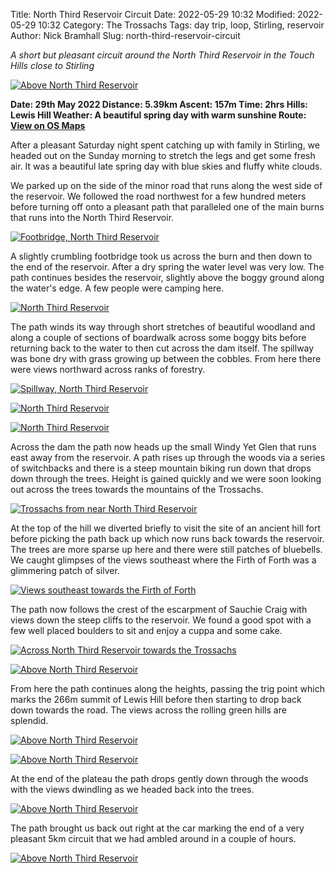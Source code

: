 Title: North Third Reservoir Circuit
Date: 2022-05-29 10:32
Modified: 2022-05-29 10:32
Category: The Trossachs
Tags: day trip, loop, Stirling, reservoir
Author: Nick Bramhall
Slug: north-third-reservoir-circuit

_A short but pleasant circuit around the North Third Reservoir in the Touch Hills close to Stirling_

<a href="https://www.flickr.com/photos/black_friction/52108713330/in/album-72177720299386090/" title="Above North Third Reservoir"><img src="https://live.staticflickr.com/65535/52108713330_f83fd3349c_b.jpg" alt="Above North Third Reservoir"></a>

<!-- more -->

**Date: 29th May 2022
Distance: 5.39km
Ascent: 157m
Time: 2hrs
Hills: Lewis Hill
Weather: A beautiful spring day with warm sunshine
Route: [View on OS Maps](https://www.invertedworld.co.uk/hillwalking/trip/527)**

After a pleasant Saturday night spent catching up with family in Stirling, we headed out on the Sunday morning to stretch the legs and get some fresh air. It was a beautiful late spring day with blue skies and fluffy white clouds.

We parked up on the side of the minor road that runs along the west side of the reservoir. We followed the road northwest for a few hundred meters before turning off onto a pleasant path that paralleled one of the main burns that runs into the North Third Reservoir.

<a href="https://www.flickr.com/photos/black_friction/52108700470/in/album-72177720299386090/" title="Footbridge, North Third Reservoir"><img src="https://live.staticflickr.com/65535/52108700470_84795e5872_b.jpg" alt="Footbridge, North Third Reservoir"></a>

A slightly crumbling footbridge took us across the burn and then down to the end of the reservoir. After a dry spring the water level was very low. The path continues besides the reservoir, slightly above the boggy ground along the water's edge. A few people were camping here.

<a href="https://www.flickr.com/photos/black_friction/52108436719/in/album-72177720299386090/" title="North Third Reservoir"><img src="https://live.staticflickr.com/65535/52108436719_6453778b8f_b.jpg" alt="North Third Reservoir"></a>

The path winds its way through short stretches of beautiful woodland and along a couple of sections of boardwalk across some boggy bits before returning back to the water to then cut across the dam itself. The spillway was bone dry with grass growing up between the cobbles. From here there were views northward across ranks of forestry.

<a href="https://www.flickr.com/photos/black_friction/52107168047/in/album-72177720299386090/" title="Spillway, North Third Reservoir"><img src="https://live.staticflickr.com/65535/52107168047_6a9d655d67_b.jpg" alt="Spillway, North Third Reservoir"></a>

<a href="https://www.flickr.com/photos/black_friction/52108227348/in/album-72177720299386090/" title="North Third Reservoir"><img src="https://live.staticflickr.com/65535/52108227348_b25f052a72_b.jpg" alt="North Third Reservoir"></a>

<a href="https://www.flickr.com/photos/black_friction/52108704375/in/album-72177720299386090/" title="North Third Reservoir"><img src="https://live.staticflickr.com/65535/52108704375_a15e4db17f_b.jpg" alt="North Third Reservoir"></a>

Across the dam the path now heads up the small Windy Yet Glen that runs east away from the reservoir. A path rises up through the woods via a series of switchbacks and there is a steep mountain biking run down that drops down through the trees. Height is gained quickly and we were soon looking out across the trees towards the mountains of the Trossachs.

<a href="https://www.flickr.com/photos/black_friction/52108705190/in/album-72177720299386090/" title="Trossachs from near North Third Reservoir"><img src="https://live.staticflickr.com/65535/52108705190_5b8c3f54e9_b.jpg" alt="Trossachs from near North Third Reservoir"></a>

At the top of the hill we diverted briefly to visit the site of an ancient hill fort before picking the path back up which now runs back towards the reservoir. The trees are more sparse up here and there were still patches of bluebells. We caught glimpses of the views southeast where the Firth of Forth was a glimmering patch of silver.

<a href="https://www.flickr.com/photos/black_friction/52108444659/in/album-72177720299386090/" title="Views southeast towards the Firth of Forth"><img src="https://live.staticflickr.com/65535/52108444659_47aeb985cd_b.jpg" alt="Views southeast towards the Firth of Forth"></a>

The path now follows the crest of the escarpment of Sauchie Craig with views down the steep cliffs to the reservoir. We found a good spot with a few well placed boulders to sit and enjoy a cuppa and some cake.

<a href="https://www.flickr.com/photos/black_friction/52108197221/in/album-72177720299386090/" title="Across North Third Reservoir towards the Trossachs"><img src="https://live.staticflickr.com/65535/52108197221_cec4381ae9_b.jpg" alt="Across North Third Reservoir towards the Trossachs"></a>

<a href="https://www.flickr.com/photos/black_friction/52108233973/in/album-72177720299386090/" title="Above North Third Reservoir"><img src="https://live.staticflickr.com/65535/52108233973_3e9bf2e371_b.jpg" alt="Above North Third Reservoir"></a>

From here the path continues along the heights, passing the trig point which marks the 266m summit of Lewis Hill before then starting to drop back down towards the road. The views across the rolling green hills are splendid.

<a href="https://www.flickr.com/photos/black_friction/52107177137/in/album-72177720299386090/" title="Above North Third Reservoir"><img src="https://live.staticflickr.com/65535/52107177137_9f079e6cfc_b.jpg" alt="Above North Third Reservoir"></a>

<a href="https://www.flickr.com/photos/black_friction/52108713330/in/album-72177720299386090/" title="Above North Third Reservoir"><img src="https://live.staticflickr.com/65535/52108713330_f83fd3349c_b.jpg" alt="Above North Third Reservoir"></a>

At the end of the plateau the path drops gently down through the woods with the views dwindling as we headed back into the trees.

<a href="https://www.flickr.com/photos/black_friction/52108713850/in/album-72177720299386090/" title="Above North Third Reservoir"><img src="https://live.staticflickr.com/65535/52108713850_0eb02b02e2_b.jpg" alt="Above North Third Reservoir"></a>

The path brought us back out right at the car marking the end of a very pleasant 5km circuit that we had ambled around in a couple of hours.

<a href="https://www.flickr.com/photos/black_friction/52107179797/in/album-72177720299386090/" title="Above North Third Reservoir"><img src="https://live.staticflickr.com/65535/52107179797_015194cdc0_b.jpg" alt="Above North Third Reservoir"></a>